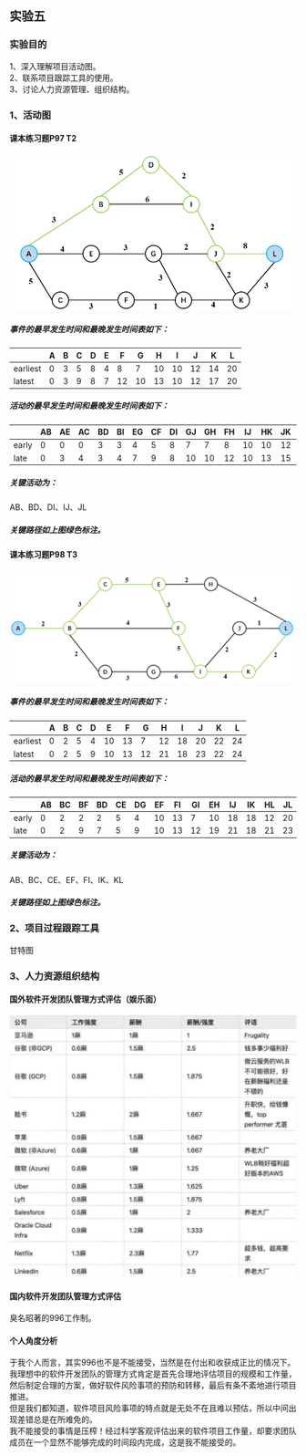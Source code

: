 ## 实验五
### 实验目的
1、深入理解项目活动图。  
2、联系项目跟踪工具的使用。  
3、讨论人力资源管理、组织结构。  
### 1、活动图
#### 课本练习题P97 T2
![P92-T2](https://github.com/renhailiyou/Software-Project/blob/main/MATERIAL/ex5-1.png)
##### 事件的最早发生时间和最晚发生时间表如下：
|          | A | B | C | D | E | F  | G  | H  | I  | J  | K  | L  |
|----------|---|---|---|---|---|----|----|----|----|----|----|----|
| earliest | 0 | 3 | 5 | 8 | 4 | 8  | 7  | 10 | 10 | 12 | 14 | 20 |
| latest   | 0 | 3 | 9 | 8 | 7 | 12 | 10 | 13 | 10 | 12 | 17 | 20 |

##### 活动的最早发生时间和最晚发生时间表如下：
|       | AB | AE | AC | BD | BI | EG | CF | DI | GJ | GH | FH | IJ | HK | JK | JL | KL |
|-------|----|----|----|----|----|----|----|----|----|----|----|----|----|----|----|----|
| early | 0  | 0  | 0  | 3  | 3  | 4  | 5  | 8  | 7  | 7  | 8  | 10 | 10 | 12 | 12 | 14 |
| late  | 0  | 3  | 4  | 3  | 4  | 7  | 9  | 8  | 10 | 10 | 12 | 10 | 13 | 15 | 12 | 17 |
##### 关键活动为：
AB、BD、DI、IJ、JL
##### 关键路径如上图绿色标注。

#### 课本练习题P98 T3
![P93-3](https://github.com/renhailiyou/Software-Project/blob/main/MATERIAL/ex5-2.png)
##### 事件的最早发生时间和最晚发生时间表如下：
|          | A | B | C | D | E  | F  | G  | H  | I  | J  | K  | L  |
|----------|---|---|---|---|----|----|----|----|----|----|----|----|
| earliest | 0 | 2 | 5 | 4 | 10 | 13 | 7  | 12 | 18 | 20 | 22 | 24 |
| latest   | 0 | 2 | 5 | 9 | 10 | 13 | 12 | 21 | 18 | 23 | 22 | 24 |

##### 活动的最早发生时间和最晚发生时间表如下：
|       | AB | BC | BF | BD | CE | DG | EF | FI | GI | EH | IJ | IK | HL | JL | KL |
|-------|----|----|----|----|----|----|----|----|----|----|----|----|----|----|----|
| early | 0  | 2  | 2  | 2  | 5  | 4  | 10 | 13 | 7  | 10 | 18 | 18 | 12 | 20 | 22 |
| late  | 0  | 2  | 9  | 7  | 5  | 9  | 10 | 13 | 12 | 19 | 21 | 18 | 21 | 23 | 22 |
##### 关键活动为：
AB、BC、CE、EF、FI、IK、KL
##### 关键路径如上图绿色标注。

### 2、项目过程跟踪工具
甘特图  

### 3、人力资源组织结构
#### 国外软件开发团队管理方式评估（娱乐面）
![EX5-4](https://github.com/renhailiyou/Software-Project/blob/main/MATERIAL/ex5-4.png)
#### 国内软件开发团队管理方式评估
臭名昭著的996工作制。
#### 个人角度分析
于我个人而言，其实996也不是不能接受，当然是在付出和收获成正比的情况下。  
我理想中的软件开发团队的管理方式肯定是首先合理地评估项目的规模和工作量，然后制定合理的方案，做好软件风险事项的预防和转移，最后有条不紊地进行项目推进。  
但是我们都知道，软件项目风险事项的特点就是无处不在且难以预估，所以中间出现差错总是在所难免的。  
我不能接受的事情是压榨！经过科学客观评估出来的软件项目工作量，却要求团队成员在一个显然不能够完成的时间段内完成，这是我不能接受的。
